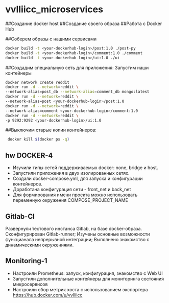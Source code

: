 # vvlliicc_microservices

##Создание docker host
##Создание своего образа
##Работа с Docker Hub


##Соберем образы с нашими сервисами
```bash
docker build -t <your-dockerhub-login>/post:1.0 ./post-py
docker build -t <your-dockerhub-login>/comment:1.0 ./comment
docker build -t <your-dockerhub-login>/ui:1.0 ./ui
```
##Создадим специальную сеть для приложения:
Запустим наши контейнеры
```bash
docker network create reddit
docker run -d --network=reddit \
--network-alias=post_db --network-alias=comment_db mongo:latest
docker run -d --network=reddit \
--network-alias=post <your-dockerhub-login>/post:1.0
docker run -d --network=reddit \
--network-alias=comment <your-dockerhub-login>/comment:1.0
docker run -d --network=reddit \
-p 9292:9292 <your-dockerhub-login>/ui:1.0
```
##Выключим старые копии контейнеров:
```bash
 docker kill $(docker ps -q)
 ```

## hw DOCKER-4
- Изучили типы сетей поддерживаемых docker: none, bridge и host.
-  Запустили  приложения в двух изолированных сетях.
- Создали docker-compose.yml, для запуска и конфигурации  контейнеров.
- Доработана конфигурация сети - front_net и back_net
- Для формирования имени проекта можно использовать переменную окружения COMPOSE_PROJECT_NAME


## Gitlab-CI
Развернули тестового инстанса Gitlab, на базе docker-образа.
Сконфигурирован Gitlab-runner;
Изучены основные возможности функцианала непрерывной интеграции;
Выполнено знакомство с динамическими окружениями.


## Monitoring-1

- Настроили Prometheus: запуск, конфигурация, знакомство с
Web UI
- Запустили дополнительные контейнеры для мониторинга состояния микросервисов
- Настроили сбор метрик хоста с использованием экспортера
https://hub.docker.com/u/vvlliicc
